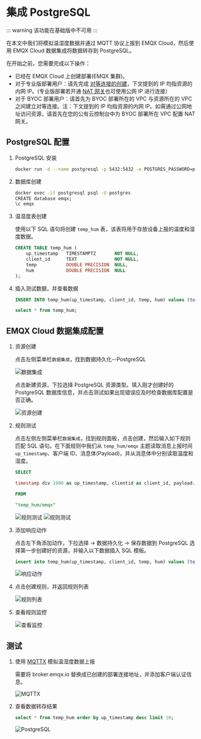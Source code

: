 # 集成 PostgreSQL

::: warning
该功能在基础版中不可用
:::

在本文中我们将模拟温湿度数据并通过 MQTT 协议上报到 EMQX Cloud，然后使用 EMQX Cloud 数据集成将数据转存到 PostgreSQL。

在开始之前，您需要完成以下操作：

* 已经在 EMQX Cloud 上创建部署(EMQX 集群)。
* 对于专业版部署用户：请先完成 [对等连接的创建](../deployments/vpc_peering.md)，下文提到的 IP 均指资源的内网 IP。(专业版部署若开通 [NAT 网关](../vas/nat-gateway.md)也可使用公网 IP 进行连接）
* 对于 BYOC 部署用户：请首先为 BYOC 部署所在的 VPC 与资源所在的 VPC 之间建立对等连接。注：下文提到的 IP 均指资源的内网 IP。如需通过公网地址访问资源，请首先在您的公有云控制台中为 BYOC 部署所在 VPC 配置 NAT 网关。

## PostgreSQL 配置

1. PostgreSQL 安装

   ```bash
   docker run -d --name postgresql -p 5432:5432 -e POSTGRES_PASSWORD=public postgres:13
   ```

2. 数据库创建

   ```bash
   docker exec -it postgresql psql -U postgres
   CREATE database emqx;
   \c emqx
   ```

3. 温湿度表创建

   使用以下 SQL 语句将创建 `temp_hum` 表，该表将用于存放设备上报的温度和湿度数据。

   ```sql
   CREATE TABLE temp_hum (
       up_timestamp   TIMESTAMPTZ       NOT NULL,
       client_id      TEXT              NOT NULL,
       temp           DOUBLE PRECISION  NULL,
       hum            DOUBLE PRECISION  NULL
   );

   ```

4. 插入测试数据，并查看数据

   ```sql
   INSERT INTO temp_hum(up_timestamp, client_id, temp, hum) values (to_timestamp(1603963414), 'temp_hum-001', 19.1, 55);
   
   select * from temp_hum;
   ```

## EMQX Cloud 数据集成配置

1. 资源创建

   点击左侧菜单栏`数据集成`，找到数据持久化--PostgreSQL

   ![数据集成](./_assets/postgresql_data_integration.png)

   点击新建资源，下拉选择 PostgreSQL 资源类型。填入刚才创建好的 PostgreSQL 数据库信息，并点击测试如果出现错误应及时检查数据库配置是否正确。

   ![资源创建](./_assets/postgresql_resource.png)

2. 规则测试

   点击左侧左侧菜单栏`数据集成`，找到规则面板，点击创建，然后输入如下规则匹配 SQL 语句。在下面规则中我们从 `temp_hum/emqx` 主题读取消息上报时间 `up_timestamp`、客户端 ID、消息体(Payload)，并从消息体中分别读取温度和湿度。

   ```sql
   SELECT 
   
   timestamp div 1000 as up_timestamp, clientid as client_id, payload.temp as temp, payload.hum as hum
   
   FROM
   
   "temp_hum/emqx"
   ```

   ![规则测试](./_assets/postgresql_rule_1.png)
   ![规则测试](./_assets/postgresql_rule_2.png)


3. 添加响应动作

   点击左下角添加动作，下拉选择 → 数据持久化 → 保存数据到 PostgreSQL 选择第一步创建好的资源，并输入以下数据插入 SQL 模板。

   ```sql
   insert into temp_hum(up_timestamp, client_id, temp, hum) values (to_timestamp(${up_timestamp}), ${client_id}, ${temp}, ${hum})
   ```

   ![响应动作](./_assets/postgresql_action.png)

4. 点击创建规则，并返回规则列表

   ![规则列表](./_assets/postgresql_rule_list.png)

5. 查看规则监控

   ![查看监控](./_assets/postgresql_monitor.png)

## 测试

1. 使用 [MQTTX](https://mqttx.app/) 模拟温湿度数据上报

   需要将 broker.emqx.io 替换成已创建的部署连接地址，并添加客户端认证信息。

   ![MQTTX](./_assets/postgresql_mqttx.png)

2. 查看数据转存结果

   ```sql
   select * from temp_hum order by up_timestamp desc limit 10;
   ```

   ![PostgreSQL](./_assets/postgresql_db_result.png)
